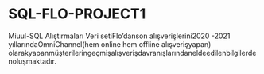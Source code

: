 # SQL-FLO-PROJECT1
Miuul-SQL Alıştırmaları
Veri setiFlo’danson alışverişlerini2020 -2021 yıllarındaOmniChannel(hem online hem offline alışverişyapan) 
olarakyapanmüşterileringeçmişalışverişdavranışlarındaneldeedilenbilgilerdenoluşmaktadır. 
